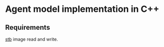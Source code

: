# Agent model implementation in C++

## Requirements

[stb](https://github.com/nothings/stb) image read and write.

